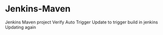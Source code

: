 # Jenkins-Maven
Jenkins Maven project 
Verify Auto Trigger
Update to trigger build in jenkins
Updating again
